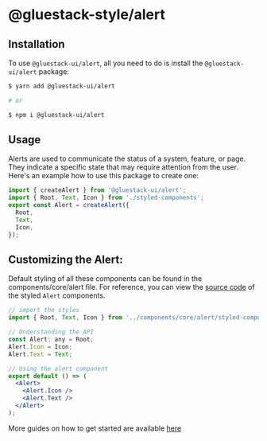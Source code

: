 # @gluestack-style/alert

## Installation

To use `@gluestack-ui/alert`, all you need to do is install the
`@gluestack-ui/alert` package:

```sh
$ yarn add @gluestack-ui/alert

# or

$ npm i @gluestack-ui/alert
```

## Usage

Alerts are used to communicate the status of a system, feature, or page. They indicate a specific state that may require attention from the user. Here's an example how to use this package to create one:

```jsx
import { createAlert } from '@gluestack-ui/alert';
import { Root, Text, Icon } from './styled-components';
export const Alert = createAlert({
  Root,
  Text,
  Icon,
});
```

## Customizing the Alert:

Default styling of all these components can be found in the components/core/alert file. For reference, you can view the [source code](https://github.com/gluestack/gluestack-ui/blob/development/example/storybook/src/ui-components/Alert/index.tsx) of the styled `Alert` components.

```jsx
// import the styles
import { Root, Text, Icon } from '../components/core/alert/styled-components';

// Understanding the API
const Alert: any = Root;
Alert.Icon = Icon;
Alert.Text = Text;

// Using the alert component
export default () => (
  <Alert>
    <Alert.Icon />
    <Alert.Text />
  </Alert>
);
```

More guides on how to get started are available
[here](https://ui.gluestack.io/docs/components/feedback/alert)
